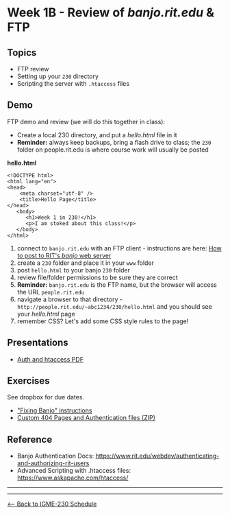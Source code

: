 # Week 1B - Review of *banjo.rit.edu* & FTP

## Topics
- FTP review
- Setting up your `230` directory
- Scripting the server with `.htaccess` files

## Demo
FTP demo and review (we will do this together in class):
   - Create a local 230 directory, and put a *hello.html* file in it
   - **Reminder:** always keep backups, bring a flash drive to class; the `230` folder on people.rit.edu is where course work will usually be posted

**hello.html**
```
<!DOCTYPE html>
<html lang="en">
<head>
	<meta charset="utf-8" />
	<title>Hello Page</title>
</head>
   <body>
      <h1>Week 1 in 230!</h1>
      <p>I am stoked about this class!</p>
   </body>
</html>
```
 
   1. connect to `banjo.rit.edu` with an FTP client - instructions are here: [How to post to RIT's *banjo* web server](../notes/posting-to-banjo.md)
   1. create a `230` folder and place it in your `www` folder
   1. post `hello.html` to your banjo `230` folder
   1. review file/folder permissions to be sure they are correct
   1. **Reminder:** `banjo.rit.edu` is the FTP name, but the browser will access the URL `people.rit.edu`
   1. navigate a browser to that directory - `http://people.rit.edu/~abc1234/230/hello.html` and you should see your *hello.html* page
   1. remember CSS? Let's add some CSS style rules to the page!

## Presentations
- [Auth and htaccess PDF](../docs/Auth_and_htaccess.pdf)

## Exercises
See dropbox for due dates.
- ["Fixing Banjo" instructions](../exercises/week-1/Fixing-Banjo.md)
- [Custom 404 Pages and Authentication files (ZIP)](../exercises/week-1/Custom_404_Auth_start.zip)


## Reference
- Banjo Authentication Docs: https://www.rit.edu/webdev/authenticating-and-authorizing-rit-users
- Advanced Scripting with .htaccess files: https://www.askapache.com/htaccess/

<hr><hr>

[<-- Back to IGME-230 Schedule](../schedule.md)

